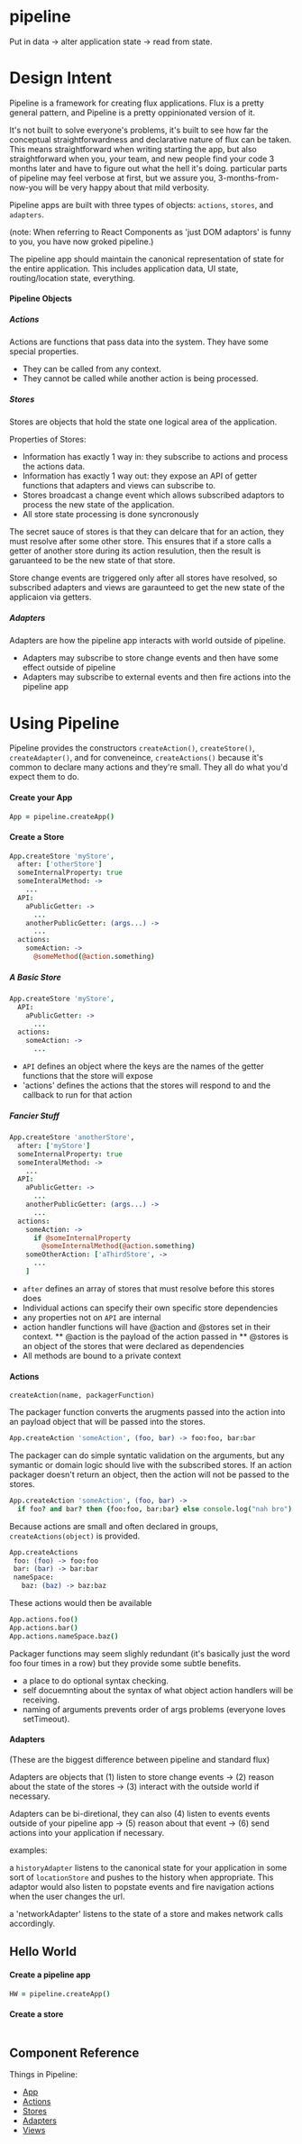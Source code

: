 pipeline
========
Put in data -> alter application state -> read from state.



Design Intent
=============

Pipeline is a framework for creating flux applications.  Flux is a pretty general pattern, and Pipeline is a pretty oppinionated version of it.

It's not built to solve everyone's problems, it's built to see how far the conceptual straightforwardness and declarative nature of flux can be taken.  This means straightforward when writing starting the app, but also straightforward when you, your team, and new people find your code 3 months later and have to figure out what the hell it's doing.  particular parts of pipeline may feel verbose at first, but we assure you, 3-months-from-now-you will be very happy about that mild verbosity.

Pipeline apps are built with three types of objects:  `actions`, `stores`, and `adapters`.

(note:  When referring to React Components as 'just DOM adaptors' is funny to you, you have now groked pipeline.)

The pipeline app should maintain the canonical representation of state for the entire application.   This includes application data, UI state, routing/location state, everything.


#### Pipeline Objects

##### Actions

Actions are functions that pass data into the system.  They have some special properties.

* They can be called from any context.
* They cannot be called while another action is being processed.

##### Stores

Stores are objects that hold the state one logical area of the application.

Properties of Stores:

* Information has exactly 1 way in: they subscribe to actions and process the actions data.
* Information has exactly 1 way out: they expose an API of getter functions that adapters and views can subscribe to.
* Stores broadcast a change event which allows subscribed adaptors to process the new state of the application.
* All store state processing is done syncronously

The secret sauce of stores is that they can delcare that for an action, they must resolve after some other store.  This ensures that if a store calls a getter of another store during its action resulution, then the result is garuanteed to be the new state of that store.

Store change events are triggered only after all stores have resolved, so subscribed adapters and views are garaunteed to get the new state of the applicaion via getters.

##### Adapters

Adapters are how the pipeline app interacts with world outside of pipeline.

* Adapters may subscribe to store change events and then have some effect outside of pipeline
* Adapters may subscribe to external events and then fire actions into the pipeline app


Using Pipeline
==============

Pipeline provides the constructors `createAction()`, `createStore()`, `createAdapter()`, and for conveneince, `createActions()` because it's common to declare many actions and they're small.  They all do what you'd expect them to do.

#### Create your App

```coffee
App = pipeline.createApp()
```

#### Create a Store

```coffee
App.createStore 'myStore',
  after: ['otherStore']
  someInternalProperty: true
  someInteralMethod: ->
    ...
  API:
    aPublicGetter: ->
      ...
    anotherPublicGetter: (args...) ->
      ...
  actions:
    someAction: ->
      @someMethod(@action.something)
```

##### A Basic Store

```coffee
App.createStore 'myStore',
  API:
    aPublicGetter: ->
      ...
  actions:
    someAction: ->
      ...
```

* `API` defines an object where the keys are the names of the getter functions that the store will expose
* 'actions' defines the actions that the stores will respond to and the callback to run for that action

##### Fancier Stuff

```coffee
App.createStore 'anotherStore',
  after: ['myStore']
  someInternalProperty: true
  someInteralMethod: ->
    ...
  API:
    aPublicGetter: ->
      ...
    anotherPublicGetter: (args...) ->
      ...
  actions:
    someAction: ->
      if @someInternalProperty
        @someInternalMethod(@action.something)
    someOtherAction: ['aThirdStore', ->
      ...
    ]
```

* `after` defines an array of stores that must resolve before this stores does
* Individual actions can specify their own specific store dependencies
* any properties not on `API` are internal
* action handler functions will have @action and @stores set in their context.
** @action is the payload of the action passed in
** @stores is an object of the stores that were declared as dependencies
* All methods are bound to a private context

#### Actions

`createAction(name, packagerFunction)`

The packager function converts the arugments passed into the action into an payload object that will be passed into the stores.

```coffee
App.createAction 'someAction', (foo, bar) -> foo:foo, bar:bar
```

The packager can do simple syntatic validation on the arguments, but any symantic or domain logic should live with the subscribed stores.  If an action packager doesn't return an object, then the action will not be passed to the stores.

```coffee
App.createAction 'someAction', (foo, bar) ->
  if foo? and bar? then {foo:foo, bar:bar} else console.log("nah bro")
```

Because actions are small and often declared in groups, `createActions(object)` is provided.

```coffee
App.createActions
 foo: (foo) -> foo:foo
 bar: (bar) -> bar:bar
 nameSpace:
   baz: (baz) -> baz:baz
```
These actions would then be available

```coffee
App.actions.foo()
App.actions.bar()
App.actions.nameSpace.baz()
```

Packager functions may seem slighly redundant (it's basically just the word foo four times in a row) but they provide some subtle benefits.

* a place to do optional syntax checking.
* self docuemnting about the syntax of what object action handlers will be receiving.
* naming of arguments prevents order of args problems (everyone loves setTimeout).


#### Adapters

(These are the biggest difference between pipeline and standard flux)

Adapters are objects that (1) listen to store change events -> (2) reason about the state of the stores -> (3) interact with the outside world if necessary.

Adapters can be bi-diretional, they can also (4) listen to events events outside of your pipeline app -> (5) reason about that event -> (6) send actions into your application if necessary.

examples:

a `historyAdapter` listens to the canonical state for your application in some sort of `locationStore` and pushes to the history when appropriate.  This adaptor would also listen to popstate events and fire navigation actions when the user changes the url.

a 'networkAdapter' listens to the state of a store and makes network calls accordingly.




## Hello World

#### Create a pipeline app
```coffee
HW = pipeline.createApp()
```

#### Create a store
```coffee

```


## Component Reference

Things in Pipeline:
* [App](https://github.com/rimunroe/pipeline/wiki/App)
* [Actions](https://github.com/rimunroe/pipeline/wiki/Actions)
* [Stores](https://github.com/rimunroe/pipeline/wiki/Stores)
* [Adapters](https://github.com/rimunroe/pipeline/wiki/Adapters)
* [Views](https://github.com/rimunroe/pipeline/wiki/Vies)

